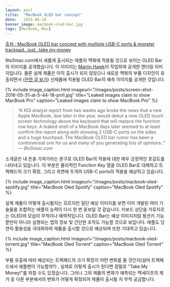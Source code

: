 ```yaml
---
layout: post
title:  "MacBook OLED bar concept"
date:   2016-06-18
banner_image: macbook-oled-bar.jpg
tags: [Macbook, Mac]
---
```


[출처 : MacBook OLED bar concept with multiple USB-C ports & monster trackpad…just…take my money](http://9to5mac.com/2016/06/09/macbook-oled-bar-concept-with-multiple-usb-c-ports-monster-trackpad-just-take-my-money/)

9to5mac.com에서 새롭게 출시되는 애플의 맥북에 적용될 것으로 보이는 OLED Bar의 이미지를 공개했습니다. 이 이미지는 [Martin Hajek](http://www.martinhajek.com/macbook-meets-oled/)이 작업하여 공개한 랜더링 이미지입니다.  물론 실제 제품은 아직 출시가 되지 않았으나 새로운 맥북의 부품 디자인이 유출되면서 ([관련 글 보기](http://9to5mac.com/2016/05/31/new-macbook-pro-oled-touch-bar-usb-c-images/)) 신제품에 적용될 OLED Bar의 예측 이미지를 공개한 것입니다.

<!--more-->

{% include image_caption.html imageurl="/images/posts/screen-shot-2016-05-31-at-5-44-18-pm1.jpg" title="Leaked images claim to show MacBook Pro" caption="Leaked images claim to show MacBook Pro" %}

>“A KGI analyst report from two weeks ago broke the news that a new Apple MacBook, due later in the year, would debut a new OLED touch screen technology above the keyboard that will replace the function row keys. A leaked shell of a MacBook days later seemed to at least confirm the report along with showing 2 USB-C ports on the sides and a huge touchpad. The MacBook OLED bar rumor has been a controversial one for us and many of you generating lots of opinions..” <cite>― 9to5mac.com</cite>

소개글은 내 돈을 가져가라는 문구로 OLED Bar의 적용에 대한 매우 긍정적인 호감도를 나타내고 있습니다. 이 부분은 물리적인 Function Key 열을 OLED Bar로 대체하고 트랙패드의 크기 확장, 그리고 측면에 두개의 USB-C ports의 적용을 예상하고 있습니다. 

{% include image_caption.html imageurl="/images/posts/macbook-oled-spotify.jpg" title="MacBook Oled Spotify" caption="MacBook Oled Spotify" %}

실제 제품이 어떻게 출시될지는 모르지만 일단 예상 이미지를 보면 이미 개발된 여러 기술들을 조합하는 애플의 능력이 다시 한 번 돋보일 것 같습니다. 키보드 상단을 가로지르는 OLED의 모습이 무척이나 매력적입니다. OLED Bar는 예상 이미지처럼 펑션키 기능뿐만이 아니라 실행되는 앱의 정보 및 간단한 조작도 가능할 것으로 보입니다. 애플도 당연히 활용성을 극대화하여 제품을 출시할 것으로 예상되며 또한 기대하고 있습니다.  

{% include image_caption.html imageurl="/images/posts/macbook-oled-torrent.jpg" title="MacBook Oled Torrent" caption="MacBook Oled Torrent" %}

부품 유출에 따라 예상되는 트랙패드의 크기 확장이 어떤 변화를 줄 것인지(설마 트랙패드에서 애플펜이 가능할까?) , 실제로 이렇게 출시가 된다면 정말로 "Take My Money!"를 외칠 수도 있겠습니다. 그러나 그외 제품의 변화가 예측되는 맥세이프의 제거 등 다른 부분에서의 변화가 어떻게 확정되어 제품이 출시될 지 무척 궁금합니다.
